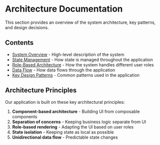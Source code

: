 
# Architecture Documentation

This section provides an overview of the system architecture, key patterns, and design decisions.

## Contents

- [System Overview](./SYSTEM_OVERVIEW.md) - High-level description of the system
- [State Management](./STATE_MANAGEMENT.md) - How state is managed throughout the application
- [Role-Based Architecture](./ROLE_BASED_ARCHITECTURE.md) - How the system handles different user roles
- [Data Flow](./DATA_FLOW.md) - How data flows through the application
- [Key Design Patterns](./DESIGN_PATTERNS.md) - Common patterns used in the application

## Architecture Principles

Our application is built on these key architectural principles:

1. **Component-based architecture** - Building UI from composable components
2. **Separation of concerns** - Keeping business logic separate from UI
3. **Role-based rendering** - Adapting the UI based on user roles
4. **State isolation** - Keeping state as local as possible
5. **Unidirectional data flow** - Predictable state changes
